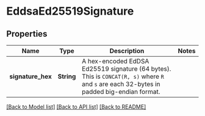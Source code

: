 # EddsaEd25519Signature

## Properties

Name | Type | Description | Notes
------------ | ------------- | ------------- | -------------
**signature_hex** | **String** | A hex-encoded EdDSA Ed25519 signature (64 bytes). This is `CONCAT(R, s)` where `R` and `s` are each 32-bytes in padded big-endian format. | 

[[Back to Model list]](../README.md#documentation-for-models) [[Back to API list]](../README.md#documentation-for-api-endpoints) [[Back to README]](../README.md)


